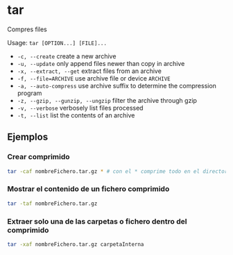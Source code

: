 # tar

Compres files

Usage: ```tar [OPTION...] [FILE]...```

- ```-c, --create``` create a new archive
- ```-u, --update``` only append files newer than copy in archive
- ```-x, --extract, --get``` extract files from an archive
- ```-f, --file=ARCHIVE``` use archive file or device ```ARCHIVE```
- ```-a, --auto-compress``` use archive suffix to determine the compression program
- ```-z, --gzip, --gunzip, --ungzip``` filter the archive through gzip
- ```-v, --verbose``` verbosely list files processed
- ```-t, --list``` list the contents of an archive

## Ejemplos

### Crear comprimido

```bash
tar -caf nombreFichero.tar.gz * # con el * comprime todo en el directorio donde se ejecuta el comando, sustituir por nombre de carpeta en case de querer solo una
```

### Mostrar el contenido de un fichero comprimido

```bash
tar -taf nombreFichero.tar.gz
```

### Extraer solo una de las carpetas o fichero dentro del comprimido

```bash
tar -xaf nombreFichero.tar.gz carpetaInterna
```
